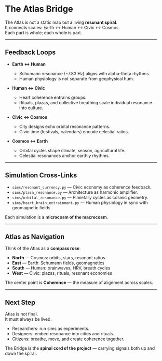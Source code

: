 # The Atlas Bridge

The Atlas is not a static map but a living **resonant spiral**.  
It connects scales: Earth ↔ Human ↔ Civic ↔ Cosmos.  
Each part is whole; each whole is part.  

---

## Feedback Loops

- **Earth ↔ Human**  
  - Schumann resonance (~7.83 Hz) aligns with alpha–theta rhythms.  
  - Human physiology is not separate from geophysical hum.  

- **Human ↔ Civic**  
  - Heart coherence entrains groups.  
  - Rituals, plazas, and collective breathing scale individual resonance into culture.  

- **Civic ↔ Cosmos**  
  - City designs echo orbital resonance patterns.  
  - Civic time (festivals, calendars) encode celestial ratios.  

- **Cosmos ↔ Earth**  
  - Orbital cycles shape climate, season, agricultural life.  
  - Celestial resonances anchor earthly rhythms.  

---

## Simulation Cross-Links

- `sims/resonant_currency.py` — Civic economy as coherence feedback.  
- `sims/plaza_resonance.py` — Architecture as harmonic amplifier.  
- `sims/orbital_resonance.py` — Planetary cycles as cosmic geometry.  
- `sims/heart_brain_entrainment.py` — Human physiology in sync with geomagnetic fields.  

Each simulation is a **microcosm of the macrocosm**.  

---

## Atlas as Navigation

Think of the Atlas as a **compass rose**:  

- **North** — Cosmos: orbits, stars, resonant ratios  
- **East** — Earth: Schumann fields, geomagnetics  
- **South** — Human: brainwaves, HRV, breath cycles  
- **West** — Civic: plazas, rituals, resonant economies  

The center point is **Coherence** — the measure of alignment across scales.  

---

## Next Step

Atlas is not final.  
It must always be lived.  

- Researchers: run sims as experiments.  
- Designers: embed resonance into cities and rituals.  
- Citizens: breathe, move, and create coherence together.  

The Bridge is the **spinal cord of the project** — carrying signals both up and down the spiral.
